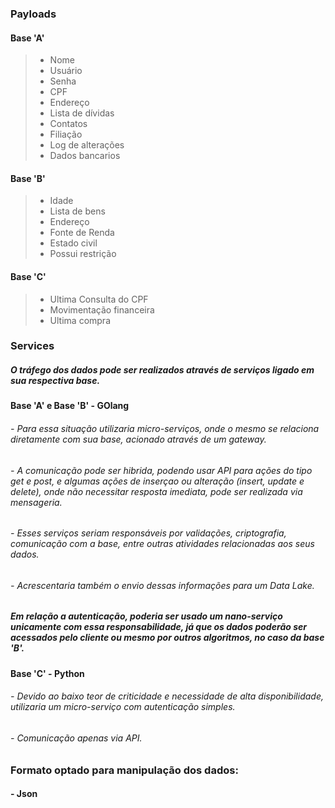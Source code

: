 ### Payloads
#### Base 'A'
> - Nome
> - Usuário
> - Senha
> - CPF
> - Endereço
> - Lista de dívidas
> - Contatos
> - Filiação
> - Log de alterações
> - Dados bancarios

#### Base 'B'
> - Idade
> - Lista de bens
> - Endereço
> - Fonte de Renda
> - Estado civil
> - Possui restrição

#### Base 'C'
> - Ultima Consulta do CPF
> - Movimentação financeira
> - Ultima compra


### Services
##### O tráfego dos dados pode ser realizados através de serviços ligado em sua respectiva base.
#### Base 'A' e Base 'B' - GOlang
###### - Para essa situação utilizaria micro-serviços, onde o mesmo se relaciona diretamente com sua base, acionado através de um gateway.
###### - A comunicação pode ser hibrida, podendo usar API para ações do tipo get e post, e algumas ações de inserçao ou alteração (insert, update e delete), onde não necessitar resposta imediata, pode ser realizada via mensageria.
###### - Esses serviços seriam responsáveis por validações, criptografia, comunicação com a base, entre outras atividades relacionadas aos seus dados.
###### - Acrescentaria também o envio dessas informações para um Data Lake.
##### Em relação a autenticação, poderia ser usado um nano-serviço unicamente com essa responsabilidade, já que os dados poderão ser acessados pelo cliente ou mesmo por outros algoritmos, no caso da base 'B'.

#### Base 'C' - Python
###### - Devido ao baixo teor de criticidade e necessidade de alta disponibilidade, utilizaria um micro-serviço com autenticação simples. 
###### - Comunicação apenas via API.

### Formato optado para manipulação dos dados:
#### - Json



